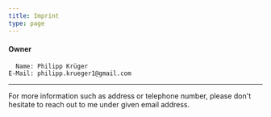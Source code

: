 ```yaml
---
title: Imprint
type: page
---
```


#### Owner

```
  Name: Philipp Krüger
E-Mail: philipp.krueger1@gmail.com
```

---

For more information such as address or telephone number, please don't hesitate to reach out to me under given email address.

